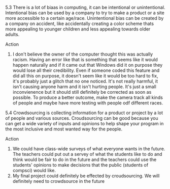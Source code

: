 5.3
There is a lot of biaas in computing, it can be intentional or unintentional. Intentional bias can be used by a company to try to make a product or a site more accessible to a certain age/race. Unintentional bias can be created by a company on accident, like accidentally creating a color scheme thats more appealing to younger children and less appealing towards older adults. 

Action
1. I don't believe the owner of the computer thought this was actually racism. Having an error like that is something that seems like it would happen naturally and if it came out that Windows did it on purpose they would lose all their credibility. Even if someone coded this feature and did all this on purpose, it doesn't seem like it would be too hard to fix, it's probably just a glitch that no one noticed. It's not really harmful, it isn't causing anyone harm and it isn't hurting people. It's just a small inconvienence but it should still definitely be corrected as soon as possible. To produce a better outcome, make the camera track all kinds of people and maybe have more testing with people odf different races. 

5.4 
Crowdsourcing is collecting information for a product or project by a lot of people and various sources. Croudsourcing can be good because you can get a wide variety of inputs and opinions to help shape your program in the most inclusive and most wanted way for the people. 

Action
1. We could have class-wide surveys of what everyone wants in the future. The teachers could put out a servey of what the students like to do and think would be fair to do in the future and the teachers could use the students' opinions to make decisions that the public (students of compsci) would like.
2. My final project could definitely be effected by croudsourcing. We will definitely need to crowdsource in the future 
